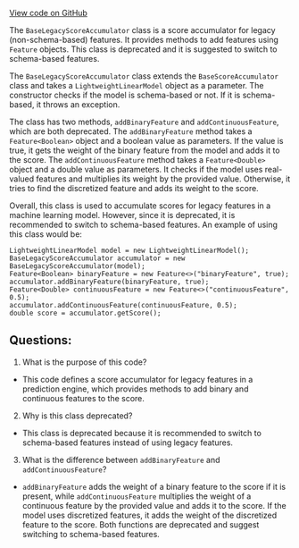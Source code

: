[View code on GitHub](https://github.com/misbahsy/the-algorithm/src/java/com/twitter/search/common/util/ml/prediction_engine/BaseLegacyScoreAccumulator.java)

The `BaseLegacyScoreAccumulator` class is a score accumulator for legacy (non-schema-based) features. It provides methods to add features using `Feature` objects. This class is deprecated and it is suggested to switch to schema-based features. 

The `BaseLegacyScoreAccumulator` class extends the `BaseScoreAccumulator` class and takes a `LightweightLinearModel` object as a parameter. The constructor checks if the model is schema-based or not. If it is schema-based, it throws an exception.

The class has two methods, `addBinaryFeature` and `addContinuousFeature`, which are both deprecated. The `addBinaryFeature` method takes a `Feature<Boolean>` object and a boolean value as parameters. If the value is true, it gets the weight of the binary feature from the model and adds it to the score. The `addContinuousFeature` method takes a `Feature<Double>` object and a double value as parameters. It checks if the model uses real-valued features and multiplies its weight by the provided value. Otherwise, it tries to find the discretized feature and adds its weight to the score.

Overall, this class is used to accumulate scores for legacy features in a machine learning model. However, since it is deprecated, it is recommended to switch to schema-based features. An example of using this class would be:

```
LightweightLinearModel model = new LightweightLinearModel();
BaseLegacyScoreAccumulator accumulator = new BaseLegacyScoreAccumulator(model);
Feature<Boolean> binaryFeature = new Feature<>("binaryFeature", true);
accumulator.addBinaryFeature(binaryFeature, true);
Feature<Double> continuousFeature = new Feature<>("continuousFeature", 0.5);
accumulator.addContinuousFeature(continuousFeature, 0.5);
double score = accumulator.getScore();
```
## Questions: 
 1. What is the purpose of this code?
- This code defines a score accumulator for legacy features in a prediction engine, which provides methods to add binary and continuous features to the score.

2. Why is this class deprecated?
- This class is deprecated because it is recommended to switch to schema-based features instead of using legacy features.

3. What is the difference between `addBinaryFeature` and `addContinuousFeature`?
- `addBinaryFeature` adds the weight of a binary feature to the score if it is present, while `addContinuousFeature` multiplies the weight of a continuous feature by the provided value and adds it to the score. If the model uses discretized features, it adds the weight of the discretized feature to the score. Both functions are deprecated and suggest switching to schema-based features.